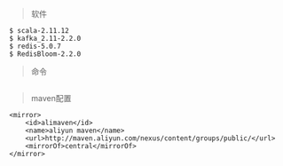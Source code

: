 
> 软件
```$xslt
$ scala-2.11.12
$ kafka_2.11-2.2.0
$ redis-5.0.7
$ RedisBloom-2.2.0
```
> 命令
```$xslt

```

> maven配置
```$xslt
<mirror>
    <id>alimaven</id>
    <name>aliyun maven</name>
    <url>http://maven.aliyun.com/nexus/content/groups/public/</url>
    <mirrorOf>central</mirrorOf>        
</mirror>
```